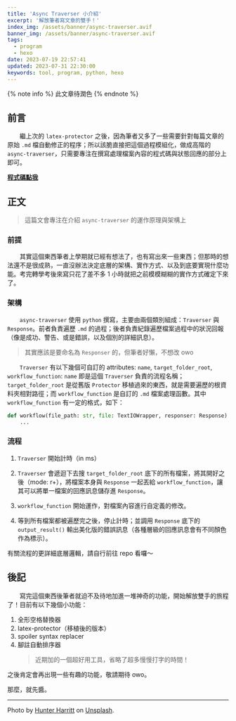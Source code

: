 ```yaml
---
title: 'Async Traverser 小介紹'
excerpt: '解放筆者寫文章的雙手！'
index_img: /assets/banner/async-traverser.avif
banner_img: /assets/banner/async-traverser.avif
tags:
  - program
  - hexo
date: 2023-07-19 22:57:41
updated: 2023-07-31 22:30:00
keywords: tool, program, python, hexo
---
```


<!-- Latex Protector: Remove "@" before use -->
<!--lp:skip-all-->
<!--@lp:skip-some-->

<!-- EMSP Replacer: Auto replacement of double full-width white-space with &emsp;&emsp; -->

<!-- Spoiler Replacer: Replace ||text||  with {% spoiler text %} -->
<!--sprp:skip-all-->

<!-- Footnote Reposer: Auto repositioning of all the footnotes in post -->
<!--ft:skip-all-->

{% note info %}
此文章待潤色
{% endnote %}

## 前言

&emsp;&emsp;繼上次的 `latex-protector` 之後，因為筆者又多了一些需要針對每篇文章的原始 `.md` 檔自動修正的程序；所以該脆直接把這個過程模組化，做成高階的 `async-traverser`，只需要專注在撰寫處理檔案內容的程式碼與狀態回應的部分上即可。

[**程式碼點我**][async_traverser_url]

## 正文

> 這篇文會專注在介紹 `async-traverser` 的運作原理與架構上

### 前提

&emsp;&emsp;其實這個東西筆者上學期就已經有想法了，也有寫出來一些東西；但那時的想法還不是很成熟，一直沒辦法決定底層的架構、實作方式、以及到底要實現什麼功能。考完轉學考後來寫只花了差不多 1 小時就把之前模模糊糊的實作方式確定下來了。

### 架構

&emsp;&emsp;`async-traverser` 使用 `python` 撰寫，主要由兩個類別組成：`Traverser` 與 `Response`。前者負責遍歷 `.md` 的過程；後者負責紀錄遍歷檔案過程中的狀況回報（像是成功、警告、或是錯誤，以及個別的詳細訊息）。

> 其實應該是要命名為 `Responser` 的，但筆者好懶，不想改 owo

&emsp;&emsp;`Traverser` 有以下幾個可自訂的 attributes: `name`, `target_folder_root`, `workflow_function`: `name` 即是這個 `Traverser` 負責的流程名稱；`target_folder_root` 是從舊版 `Protector` 移植過來的東西，就是需要遍歷的根資料夾相對路徑；而 `workflow_function` 是自訂的 `.md` 檔案處理函數。其中 `workflow_function` 有一定的格式，如下：

```py
def workflow(file_path: str, file: TextIOWrapper, responser: Response):
    ...
```

### 流程

1. `Traverser` 開始計時（in ms）

2. `Traverser` 會遞迴下去搜 `target_folder_root` 底下的所有檔案，將其開好之後（mode: r+），將檔案本身與 `Response` 一起丟給 `workflow_function`，讓其可以將單一檔案的回應訊息儲存進 `Response`。

3. `workflow_function` 開始運作，對檔案內容進行自定義的修改。

4. 等到所有檔案都被遍歷完之後，停止計時；並調用 `Response` 底下的 `output_result()` 輸出美化版的錯誤訊息（各種層級的回應訊息會有不同顏色作為標示）。

有關流程的更詳細底層邏輯，請自行前往 repo 看囉～

## 後記

&emsp;&emsp;寫完這個東西後筆者就迫不及待地加進一堆神奇的功能，開始解放雙手的旅程了！目前有以下幾個小功能：

1. 全形空格替換器
2. latex-protector（移植後的版本）
3. spoiler syntax replacer
4. 腳註自動排序器
	> 近期加的一個超好用工具，省略了超多慢慢打字的時間！

之後肯定會再出現一些有趣的功能，敬請期待 owo。

那麼，就先醬。

---

Photo by [Hunter Harritt][hunter_harritt] on [Unsplash][unsplash].


[async_traverser_url]: https://github.com/phantom0174/phantom0174.github.io/tree/master/utils/traverse/async_traverser
[hunter_harritt]: https://unsplash.com/@hharritt?utm_source=unsplash&utm_medium=referral&utm_content=creditCopyText
[unsplash]: https://unsplash.com/photos/Ype9sdOPdYc?utm_source=unsplash&utm_medium=referral&utm_content=creditCopyText
